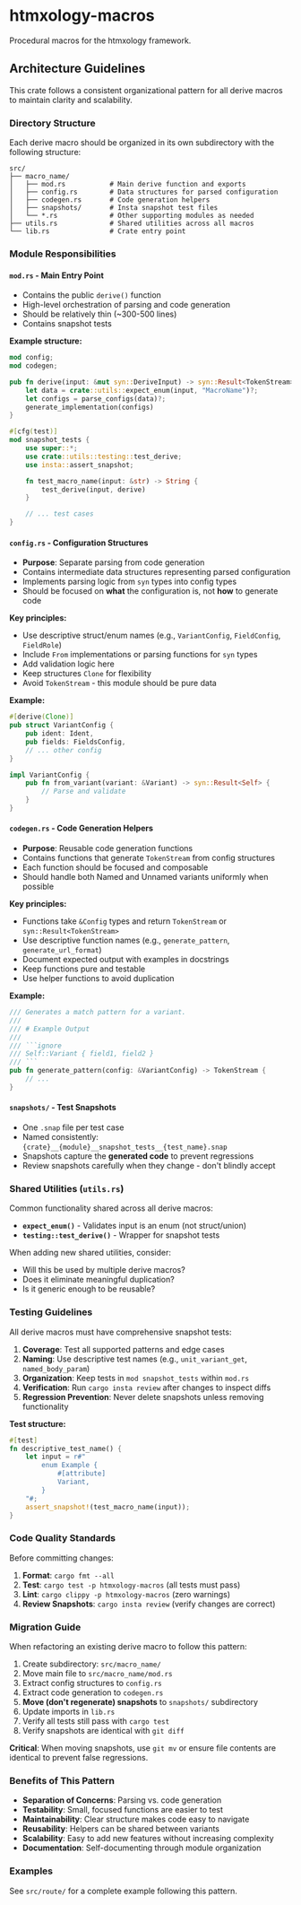 # htmxology-macros

Procedural macros for the htmxology framework.

## Architecture Guidelines

This crate follows a consistent organizational pattern for all derive macros to maintain clarity and scalability.

### Directory Structure

Each derive macro should be organized in its own subdirectory with the following structure:

```
src/
├── macro_name/
│   ├── mod.rs           # Main derive function and exports
│   ├── config.rs        # Data structures for parsed configuration
│   ├── codegen.rs       # Code generation helpers
│   ├── snapshots/       # Insta snapshot test files
│   └── *.rs             # Other supporting modules as needed
├── utils.rs             # Shared utilities across all macros
└── lib.rs               # Crate entry point
```

### Module Responsibilities

#### `mod.rs` - Main Entry Point
- Contains the public `derive()` function
- High-level orchestration of parsing and code generation
- Should be relatively thin (~300-500 lines)
- Contains snapshot tests

**Example structure:**
```rust
mod config;
mod codegen;

pub fn derive(input: &mut syn::DeriveInput) -> syn::Result<TokenStream> {
    let data = crate::utils::expect_enum(input, "MacroName")?;
    let configs = parse_configs(data)?;
    generate_implementation(configs)
}

#[cfg(test)]
mod snapshot_tests {
    use super::*;
    use crate::utils::testing::test_derive;
    use insta::assert_snapshot;

    fn test_macro_name(input: &str) -> String {
        test_derive(input, derive)
    }

    // ... test cases
}
```

#### `config.rs` - Configuration Structures
- **Purpose**: Separate parsing from code generation
- Contains intermediate data structures representing parsed configuration
- Implements parsing logic from `syn` types into config types
- Should be focused on **what** the configuration is, not **how** to generate code

**Key principles:**
- Use descriptive struct/enum names (e.g., `VariantConfig`, `FieldConfig`, `FieldRole`)
- Include `From` implementations or parsing functions for `syn` types
- Add validation logic here
- Keep structures `Clone` for flexibility
- Avoid `TokenStream` - this module should be pure data

**Example:**
```rust
#[derive(Clone)]
pub struct VariantConfig {
    pub ident: Ident,
    pub fields: FieldsConfig,
    // ... other config
}

impl VariantConfig {
    pub fn from_variant(variant: &Variant) -> syn::Result<Self> {
        // Parse and validate
    }
}
```

#### `codegen.rs` - Code Generation Helpers
- **Purpose**: Reusable code generation functions
- Contains functions that generate `TokenStream` from config structures
- Each function should be focused and composable
- Should handle both Named and Unnamed variants uniformly when possible

**Key principles:**
- Functions take `&Config` types and return `TokenStream` or `syn::Result<TokenStream>`
- Use descriptive function names (e.g., `generate_pattern`, `generate_url_format`)
- Document expected output with examples in docstrings
- Keep functions pure and testable
- Use helper functions to avoid duplication

**Example:**
```rust
/// Generates a match pattern for a variant.
///
/// # Example Output
///
/// ```ignore
/// Self::Variant { field1, field2 }
/// ```
pub fn generate_pattern(config: &VariantConfig) -> TokenStream {
    // ...
}
```

#### `snapshots/` - Test Snapshots
- One `.snap` file per test case
- Named consistently: `{crate}__{module}__snapshot_tests__{test_name}.snap`
- Snapshots capture the **generated code** to prevent regressions
- Review snapshots carefully when they change - don't blindly accept

### Shared Utilities (`utils.rs`)

Common functionality shared across all derive macros:

- **`expect_enum()`** - Validates input is an enum (not struct/union)
- **`testing::test_derive()`** - Wrapper for snapshot tests

When adding new shared utilities, consider:
- Will this be used by multiple derive macros?
- Does it eliminate meaningful duplication?
- Is it generic enough to be reusable?

### Testing Guidelines

All derive macros must have comprehensive snapshot tests:

1. **Coverage**: Test all supported patterns and edge cases
2. **Naming**: Use descriptive test names (e.g., `unit_variant_get`, `named_body_param`)
3. **Organization**: Keep tests in `mod snapshot_tests` within `mod.rs`
4. **Verification**: Run `cargo insta review` after changes to inspect diffs
5. **Regression Prevention**: Never delete snapshots unless removing functionality

**Test structure:**
```rust
#[test]
fn descriptive_test_name() {
    let input = r#"
        enum Example {
            #[attribute]
            Variant,
        }
    "#;
    assert_snapshot!(test_macro_name(input));
}
```

### Code Quality Standards

Before committing changes:

1. **Format**: `cargo fmt --all`
2. **Test**: `cargo test -p htmxology-macros` (all tests must pass)
3. **Lint**: `cargo clippy -p htmxology-macros` (zero warnings)
4. **Review Snapshots**: `cargo insta review` (verify changes are correct)

### Migration Guide

When refactoring an existing derive macro to follow this pattern:

1. Create subdirectory: `src/macro_name/`
2. Move main file to `src/macro_name/mod.rs`
3. Extract config structures to `config.rs`
4. Extract code generation to `codegen.rs`
5. **Move (don't regenerate) snapshots** to `snapshots/` subdirectory
6. Update imports in `lib.rs`
7. Verify all tests still pass with `cargo test`
8. Verify snapshots are identical with `git diff`

**Critical**: When moving snapshots, use `git mv` or ensure file contents are identical to prevent false regressions.

### Benefits of This Pattern

- **Separation of Concerns**: Parsing vs. code generation
- **Testability**: Small, focused functions are easier to test
- **Maintainability**: Clear structure makes code easy to navigate
- **Reusability**: Helpers can be shared between variants
- **Scalability**: Easy to add new features without increasing complexity
- **Documentation**: Self-documenting through module organization

### Examples

See `src/route/` for a complete example following this pattern.

